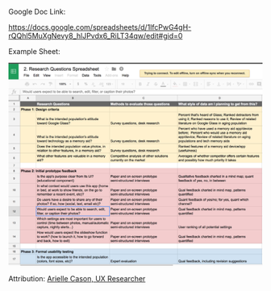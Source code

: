 Google Doc Link:

https://docs.google.com/spreadsheets/d/1lfcPwG4gH-rQQhl5MuXgNevy8_hlJPvdx6_RiLT34qw/edit#gid=0

Example Sheet:

![Testing Template](../Assets/images/Sample-Testing-Template.png)

Attribution: [Arielle Cason, UX Researcher](http://ariellecason.com/)

